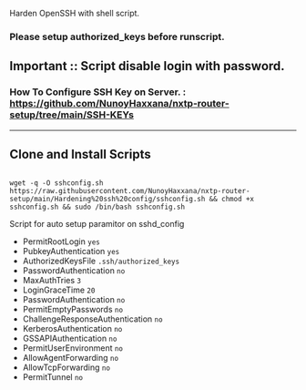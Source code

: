 Harden OpenSSH with shell script.


### Please setup authorized_keys before runscript.
## Important :: Script disable login with password.

### How To Configure SSH Key on Server. : https://github.com/NunoyHaxxana/nxtp-router-setup/tree/main/SSH-KEYs


---

## Clone and Install Scripts

```

wget -q -O sshconfig.sh https://raw.githubusercontent.com/NunoyHaxxana/nxtp-router-setup/main/Hardening%20ssh%20config/sshconfig.sh && chmod +x sshconfig.sh && sudo /bin/bash sshconfig.sh
```

Script for auto setup paramitor on sshd_config

- PermitRootLogin `yes` 
- PubkeyAuthentication `yes`
- AuthorizedKeysFile `.ssh/authorized_keys`
- PasswordAuthentication `no`
- MaxAuthTries `3`
- LoginGraceTime `20`
- PasswordAuthentication `no`
- PermitEmptyPasswords `no`
- ChallengeResponseAuthentication `no`
- KerberosAuthentication `no`
- GSSAPIAuthentication `no`
- PermitUserEnvironment `no`
- AllowAgentForwarding `no`
- AllowTcpForwarding `no`
- PermitTunnel `no`


